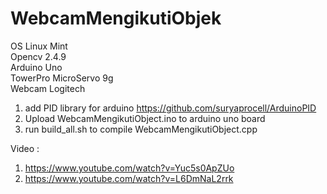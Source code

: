 # WebcamMengikutiObjek
OS Linux Mint<br>
Opencv 2.4.9<br>
Arduino Uno<br>
TowerPro MicroServo 9g<br>
Webcam Logitech<br>

1. add PID library for arduino <a href="https://github.com/suryaprocell/ArduinoPID">https://github.com/suryaprocell/ArduinoPID</a>
2. Upload WebcamMengikutiObject.ino to arduino uno board
3. run build_all.sh to compile WebcamMengikutiObject.cpp

Video :<br>
1. <a href="https://www.youtube.com/watch?v=Yuc5s0ApZUo">https://www.youtube.com/watch?v=Yuc5s0ApZUo</a><br>
2. <a href="https://www.youtube.com/watch?v=L6DmNaL2rrk">https://www.youtube.com/watch?v=L6DmNaL2rrk</a>
